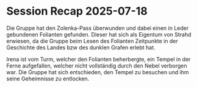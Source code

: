 # Session Recap 2025-07-18

Die Gruppe hat den Zolenka-Pass überwunden und dabei einen in Leder gebundenen Folianten gefunden. Dieser hat sich als Eigentum von Strahd erwiesen, da die Gruppe beim Lesen des Folianten Zeitpunkte in der Geschichte des Landes bzw des dunklen Grafen erlebt hat.

Irena ist vom Turm, welcher den Folianten beherbergte, ein Tempel in der Ferne aufgefallen, welcher nicht vollständig durch den Nebel verborgen war.
Die Gruppe hat sich entschieden, den Tempel zu besuchen und ihm seine Geheimnisse zu entlocken.